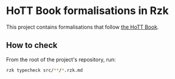 # HoTT Book formalisations in Rzk

This project contains formalisations that follow [the HoTT Book](https://homotopytypetheory.org/book/).

## How to check

From the root of the project's repository, run:

```sh
rzk typecheck src/**/*.rzk.md
```
